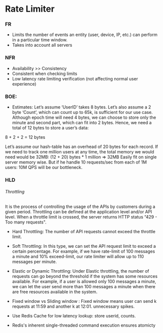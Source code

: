 # Rate Limiter

### FR
* Limits the number of events an entity (user, device, IP, etc.) can perform in a particular time window.
* Takes into account all servers

### NFR
* Availability >> Consistency
* Consistent when checking limits
* Low latency rate limiting verification (not affecting normal user experience)

### BOE:
* Estimates: Let’s assume ‘UserID’ takes 8 bytes. Let’s also assume a 2 byte ‘Count’, which can count up to 65k, is
sufficient for our use case. Although epoch time will need 4 bytes, we can choose to store only the
minute and second part, which can fit into 2 bytes. Hence, we need a total of 12 bytes to store a user’s
data:

8 + 2 + 2 = 12 bytes

Let’s assume our hash-table has an overhead of 20 bytes for each record. If we need to track one
million users at any time, the total memory we would need would be 32MB:
(12 + 20) bytes * 1 million => 32MB
Easily fit on single server memory wise. But if he handle 10 requests/sec from each of 1M users: 10M QPS will be our bottleneck.


### HLD
###### Throttling
It is the process of controlling the usage of the APIs by customers during a given
period. Throttling can be defined at the application level and/or API level. When a throttle limit is
crossed, the server returns HTTP status “429 - Too many requests".
* Hard Throttling: The number of API requests cannot exceed the throttle limit.
* Soft Throttling: In this type, we can set the API request limit to exceed a certain percentage. For
example, if we have rate-limit of 100 messages a minute and 10% exceed-limit, our rate limiter will
allow up to 110 messages per minute.
* Elastic or Dynamic Throttling: Under Elastic throttling, the number of requests can go beyond the
threshold if the system has some resources available. For example, if a user is allowed only 100
messages a minute, we can let the user send more than 100 messages a minute when there are free
resources available in the system.

* Fixed window vs Sliding window : Fixed window means user can send k requests at 11:59 and another k at 12:01. unnecessary spikes.
* Use Redis Cache for low latency lookup: store userid, counts.
* Redis's inherent single-threaded command execution ensures atomicty
